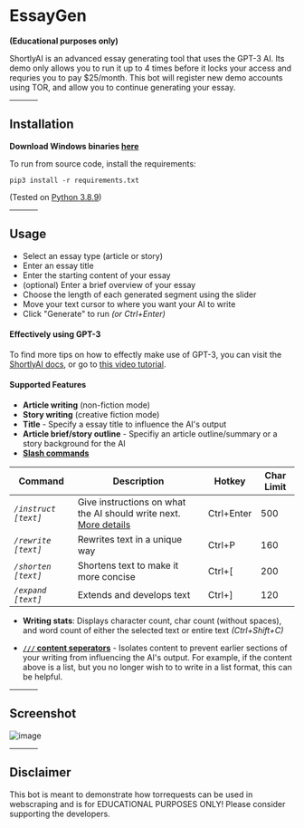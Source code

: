 # EssayGen

<strong>(Educational purposes only)</strong>

ShortlyAI is an advanced essay generating tool that uses the GPT-3 AI. Its demo only allows you to run it up to 4 times before it locks your access and requries you to pay $25/month. This bot will register new demo accounts using TOR, and allow you to continue generating your essay.

<hr width=50>

## Installation

**Download Windows binaries [here](https://github.com/daijro/essaygen/releases)**

To run from source code, install the requirements:

```
pip3 install -r requirements.txt
```
(Tested on [Python 3.8.9](https://www.python.org/downloads/release/python-389/))


<hr width=50>

## Usage

- Select an essay type (article or story)
- Enter an essay title
- Enter the starting content of your essay
- (optional) Enter a brief overview of your essay
- Choose the length of each generated segment using the slider
- Move your text cursor to where you want your AI to write
- Click "Generate" to run *(or Ctrl+Enter)*


#### Effectively using GPT-3

To find more tips on how to effectly make use of GPT-3, you can visit the [ShortlyAI docs](https://help.shortlyai.com/), or go to [this video tutorial](https://www.youtube.com/watch?v=5bnN6PjhDUE).


#### Supported Features

- **Article writing** (non-fiction mode)
- **Story writing** (creative fiction mode)
- **Title** - Specify a essay title to influence the AI's output
- **Article brief/story outline** - Specifiy an article outline/summary or a story background for the AI
- **[Slash commands](https://help.shortlyai.com/getting-started/slash-commands)**
    
| Command                | Description                                                                       	| Hotkey     	|  Char Limit 	|
|------------------------|-----------------------------------------------------------------------------------	|------------	| ------------	|
| *`/instruct [text]`* 	 | Give instructions on what the AI should write next. [More details](https://help.shortlyai.com/getting-started/slash-commands#instruct)	| Ctrl+Enter 	|  500        	|
| *`/rewrite [text]`*    | Rewrites text in a unique way                                                     	| Ctrl+P     	|  160        	|
| *`/shorten [text]`*    | Shortens text to make it more concise                                             	| Ctrl+[     	|  200        	|
| *`/expand [text]`*     | Extends and develops text                                                         	| Ctrl+]     	|  120        	|
- **Writing stats**: Displays character count, char count (without spaces), and word count of either the selected text or entire text *(Ctrl+Shift+C)*

- **[`///` content seperators](https://help.shortlyai.com/getting-started/understanding-context#using)** - Isolates content to prevent earlier sections of your writing from influencing the AI's output. For example, if the content above is a list, but you no longer wish to to write in a list format, this can be helpful.




<hr width=50>

## Screenshot

![image](https://i.imgur.com/zh44vvv.png)

<hr width=50>

## Disclaimer

This bot is meant to demonstrate how torrequests can be used in webscraping and is for EDUCATIONAL PURPOSES ONLY! Please consider supporting the developers.
